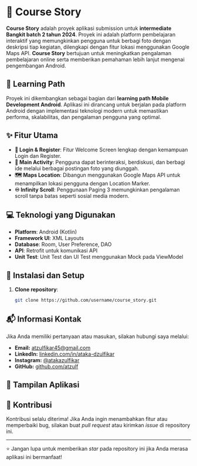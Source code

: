 # 📖 Course Story

**Course Story** adalah proyek aplikasi submission untuk **intermediate Bangkit batch 2 tahun 2024**. Proyek ini adalah platform pembelajaran interaktif yang memungkinkan pengguna untuk berbagi foto dengan deskripsi tiap kegiatan, dilengkapi dengan fitur lokasi menggunakan Google Maps API. **Course Story** bertujuan untuk meningkatkan pengalaman pembelajaran online serta memberikan pemahaman lebih lanjut mengenai pengembangan Android.

## 🎯 Learning Path

Proyek ini dikembangkan sebagai bagian dari **learning path Mobile Development Android**. Aplikasi ini dirancang untuk berjalan pada platform Android dengan implementasi teknologi modern untuk memastikan performa, skalabilitas, dan pengalaman pengguna yang optimal.

## ✨ Fitur Utama

- **🔑 Login & Register**: Fitur Welcome Screen lengkap dengan kemampuan Login dan Register.
- **📱 Main Activity**: Pengguna dapat berinteraksi, berdiskusi, dan berbagi ide melalui berbagai postingan foto yang diunggah.
- **🗺️ Maps Location**: Dibangun menggunakan Google Maps API untuk menampilkan lokasi pengguna dengan Location Marker.
- **♾️ Infinity Scroll**: Penggunaan Paging 3 memungkinkan pengalaman scroll tanpa batas seperti sosial media modern.

## 💻 Teknologi yang Digunakan

- **Platform**: Android (Kotlin)
- **Framework UI**: XML Layouts
- **Database**: Room, User Preference, DAO
- **API**: Retrofit untuk komunikasi API
- **Unit Test**: Unit Test dan UI Test menggunakan Mock pada ViewModel

## 🚀 Instalasi dan Setup

1. **Clone repository**:
   ```bash
   git clone https://github.com/username/course_story.git

## 📬 Informasi Kontak  
Jika Anda memiliki pertanyaan atau masukan, silakan hubungi saya melalui:  
- **Email:** [atzulfikar45@gmail.com](mailto:atzulfikar45@gmail.com)  
- **LinkedIn:** [linkedin.com/in/ataka-dzulfikar](https://linkedin.com/in/ataka-dzulfikar)  
- **Instagram:** [@atakazulfikar](https://instagram.com/atakazulfikar)  
- **GitHub:** [github.com/atzulf](https://github.com/atzulf)  

## 📸 Tampilan Aplikasi


## 🤝 Kontribusi  
Kontribusi selalu diterima! Jika Anda ingin menambahkan fitur atau memperbaiki bug, silakan buat *pull request* atau kirimkan *issue* di repository ini.  

---

⭐ Jangan lupa untuk memberikan *star* pada repository ini jika Anda merasa aplikasi ini bermanfaat!  
